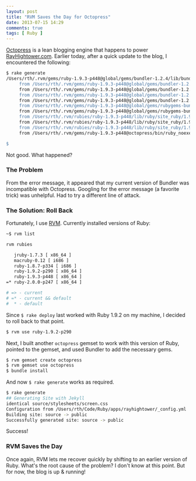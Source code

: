 ```yaml
---
layout: post
title: "RVM Saves the Day for Octopress"
date: 2013-07-15 14:29
comments: true
tags: [ Ruby ]
---
```

[Octopress](http://octopress.org) is a lean blogging engine that happens to power [RayHightower.com](http://rayhightower.com). Earlier today, after a quick update to the blog, I encountered the following:

~~~bash
$ rake generate
/Users/rth/.rvm/gems/ruby-1.9.3-p448@global/gems/bundler-1.2.4/lib/bundler/rubygems_integration.rb:187:in `stub_source_index170': uninitialized constant Gem::SourceIndex (NameError)
     from /Users/rth/.rvm/gems/ruby-1.9.3-p448@global/gems/bundler-1.2.4/lib/bundler/rubygems_integration.rb:353:in `stub_rubygems'
     from /Users/rth/.rvm/gems/ruby-1.9.3-p448@global/gems/bundler-1.2.4/lib/bundler/rubygems_integration.rb:250:in `replace_entrypoints'
     from /Users/rth/.rvm/gems/ruby-1.9.3-p448@global/gems/bundler-1.2.4/lib/bundler/runtime.rb:14:in `setup'
     from /Users/rth/.rvm/gems/ruby-1.9.3-p448@global/gems/bundler-1.2.4/lib/bundler.rb:116:in `setup'
     from /Users/rth/.rvm/gems/ruby-1.9.3-p448@global/gems/rubygems-bundler-1.1.0/lib/rubygems-bundler/noexec.rb:77:in `setup'
     from /Users/rth/.rvm/gems/ruby-1.9.3-p448@global/gems/rubygems-bundler-1.1.0/lib/rubygems-bundler/noexec.rb:89:in `<top (required)>'
     from /Users/rth/.rvm/rubies/ruby-1.9.3-p448/lib/ruby/site_ruby/1.9.1/rubygems/core_ext/kernel_require.rb:116:in `require'
     from /Users/rth/.rvm/rubies/ruby-1.9.3-p448/lib/ruby/site_ruby/1.9.1/rubygems/core_ext/kernel_require.rb:116:in `rescue in require'
     from /Users/rth/.rvm/rubies/ruby-1.9.3-p448/lib/ruby/site_ruby/1.9.1/rubygems/core_ext/kernel_require.rb:122:in `require'
     from /Users/rth/.rvm/gems/ruby-1.9.3-p448@octopress/bin/ruby_noexec_wrapper:9:in `<main>'

$
~~~

Not good. What happened?

<!--more-->

### The Problem
From the error message, it appeared that my current version of Bundler was incompatible with Octopress. Googling for the error message (a favorite trick) was unhelpful. Had to try a different line of attack.

### The Solution: Roll Back
Fortunately, I use [RVM](http://rayhightower.com/blog/2013/05/16/upgrading-ruby-with-rvm/). Currently installed versions of Ruby:

~~~bash
~$ rvm list

rvm rubies

   jruby-1.7.3 [ x86_64 ]
   macruby-0.12 [ i686 ]
   ruby-1.8.7-p334 [ i686 ]
   ruby-1.9.2-p290 [ x86_64 ]
   ruby-1.9.3-p448 [ x86_64 ]
=* ruby-2.0.0-p247 [ x86_64 ]

# => - current
# =* - current && default
#  * - default
~~~

Since `$ rake deploy` last worked with Ruby 1.9.2 on my machine, I decided to roll back to that point.

~~~bash
$ rvm use ruby-1.9.2-p290

~~~

Next, I built another `octopress` gemset to work with this version of Ruby, pointed to the gemset, and used Bundler to add the necessary gems.

~~~bash
$ rvm gemset create octopress
$ rvm gemset use octopress
$ bundle install
~~~

And now `$ rake generate` works as required.

~~~bash
$ rake generate
## Generating Site with Jekyll
identical source/stylesheets/screen.css
Configuration from /Users/rth/Code/Ruby/apps/rayhightower/_config.yml
Building site: source -> public
Successfully generated site: source -> public
~~~

Success!

### RVM Saves the Day
Once again, RVM lets me recover quickly by shifting to an earlier version of Ruby. What's the root cause of the problem? I don't know at this point. But for now, the blog is up & running!
